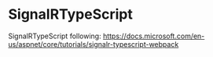 # SignalRTypeScript
SignalRTypeScript following: https://docs.microsoft.com/en-us/aspnet/core/tutorials/signalr-typescript-webpack
